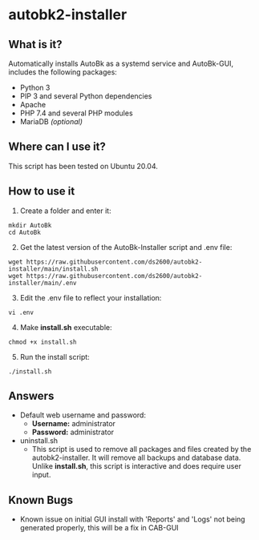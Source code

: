 # autobk2-installer

## What is it?
Automatically installs AutoBk as a systemd service and AutoBk-GUI, includes the following packages:
- Python 3
- PIP 3 and several Python dependencies
- Apache
- PHP 7.4 and several PHP modules
- MariaDB *(optional)*

## Where can I use it?
This script has been tested on Ubuntu 20.04.

## How to use it
1. Create a folder and enter it:
```
mkdir AutoBk
cd AutoBk
```
2. Get the latest version of the AutoBk-Installer script and .env file:
```
wget https://raw.githubusercontent.com/ds2600/autobk2-installer/main/install.sh
wget https://raw.githubusercontent.com/ds2600/autobk2-installer/main/.env
```
3. Edit the .env file to reflect your installation:
```
vi .env
```
4. Make **install.sh** executable:
```
chmod +x install.sh
```
5. Run the install script:
```
./install.sh
```

## Answers
- Default web username and password:
  - **Username:** administrator
  - **Password:** administrator
- uninstall.sh
  - This script is used to remove all packages and files created by the autobk2-installer. It will remove all backups and database data. Unlike **install.sh**, this script is interactive and does require user input.    
   
## Known Bugs
- Known issue on initial GUI install with 'Reports' and 'Logs' not being generated properly, this will be a fix in CAB-GUI

